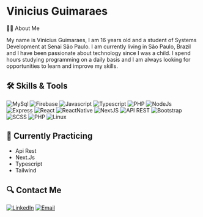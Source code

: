 # Vinicius Guimaraes

👨‍💻 About Me

My name is Vinicius Guimaraes, I am 16 years old and a student of Systems Development at Senai São Paulo. I am currently living in São Paulo, Brazil and I have been passionate about technology since I was a child. I spend hours studying programming on a daily basis and I am always looking for opportunities to learn and improve my skills.

## 🛠️ Skills & Tools

![MySql](https://img.shields.io/badge/-mysql-333333?style=flat&logo=mysql)
![Firebase](https://img.shields.io/badge/-firebase-333333?style=flat&logo=firebase)
![Javascript](https://img.shields.io/badge/-Javascript-333333?style=flat&logo=javascript)
![Typescript](https://img.shields.io/badge/-Typescript-333333?style=flat&logo=typescript)
![PHP](https://img.shields.io/badge/-PHP-333333?style=flat&logo=php)
![NodeJs](https://img.shields.io/badge/-NodeJS-333333?style=flat&logo=node.js)
![Express](https://img.shields.io/badge/-Express-333333?style=flat&logo=express)
![React](https://img.shields.io/badge/-React-333333?style=flat&logo=react)
![ReactNative](https://img.shields.io/badge/-React_Native-333333?style=flat&logo=react)
![NextJS](https://img.shields.io/badge/-NextJS-333333?style=flat&logo=next.js)
![API REST](https://img.shields.io/badge/-API%20REST-333333?style=flat)
![Bootstrap](https://img.shields.io/badge/-Bootstrap-333333?style=flat&logo=bootstrap)
![SCSS](https://img.shields.io/badge/-SCSS-333333?style=flat&logo=sass)
![PHP](https://img.shields.io/badge/-PHP-333333?style=flat&logo=php)
![Linux](https://img.shields.io/badge/-Linux-333333?style=flat&logo=linux)

## 🚀 Currently Practicing

- Api Rest
- Next.Js
- Typescript
- Tailwind

## 🔍 Contact Me

[![LinkedIn](https://img.shields.io/badge/-LinkedIn-blue?style=flat-square&logo=Linkedin&logoColor=white&link=https://www.linkedin.com/in/vinicius-guimar%C3%A3es-108483243/)](https://www.linkedin.com/in/vinicius-guimar%C3%A3es-108483243/)
[![Email](https://img.shields.io/badge/-Email-D14836?style=flat-square&logo=Gmail&logoColor=white&link=mailto:viniciusguimaraescarneiro@gmail.com)](mailto:viniciusguimaraescarneiro@gmail.com)

